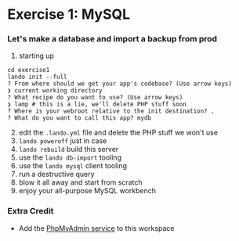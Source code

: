 # Exercise 1: MySQL
### Let's make a database and import a backup from prod

1. starting up
```
cd exercise1
lando init --full
? From where should we get your app's codebase? (Use arrow keys)
❯ current working directory
? What recipe do you want to use? (Use arrow keys)
❯ lamp # this is a lie, we'll delete PHP stuff soon
? Where is your webroot relative to the init destination? .
? What do you want to call this app? mydb
```
2. edit the `.lando.yml` file and delete the PHP stuff we won't use
3. `lando poweroff` just in case
4. `lando rebuild` build this server
5. use the `lando db-import` tooling
6. use the `lando mysql` client tooling
7. run a destructive query
8. blow it all away and start from scratch
9. enjoy your all-purpose MySQL workbench

### Extra Credit
* Add the [PhpMyAdmin service](https://docs.lando.dev/config/phpmyadmin.html) to this workspace
